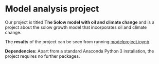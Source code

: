 # Model analysis project

Our project is titled **The Solow model with oil and climate change** and is a project about the solow growth model that incorporates oil and climate change.

The **results** of the project can be seen from running [modelproject.ipynb](modelproject.ipynb).

**Dependencies:** Apart from a standard Anaconda Python 3 installation, the project requires no further packages.